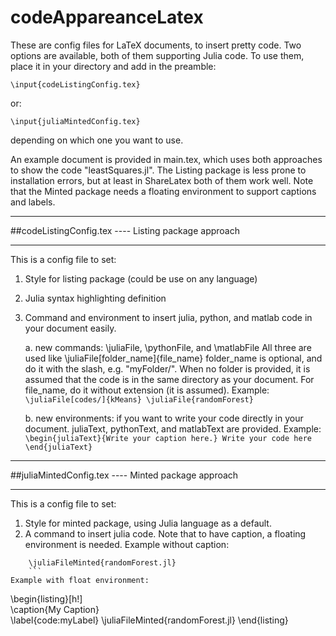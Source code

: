 # codeAppareanceLatex

These are config files for LaTeX documents, to insert pretty code. Two options are available, both of them supporting Julia code. To use them, place it in your directory and add in the preamble:
```
\input{codeListingConfig.tex}
```
or:
```
\input{juliaMintedConfig.tex}
```
depending on which one you want to use.

An example document is provided in main.tex, which uses both approaches to show the code "leastSquares.jl". The Listing package is less prone to installation errors, but at least in ShareLatex both of them work well. Note that the Minted package needs a floating environment to support captions and labels.

*************************************************************
##codeListingConfig.tex ---- Listing package approach
*************************************************************

This is a config file to set:
   1. Style for listing package (could be use on any language)
   2. Julia syntax highlighting definition
   3. Command and environment to insert julia, python, and matlab code in your document easily.

       a. new commands: \juliaFile, \pythonFile, and \matlabFile
           All three are used like \juliaFile[folder_name]{file_name}
           folder_name is optional, and do it with the slash, e.g. "myFolder/". When no folder is provided, it is assumed that the code is in the same directory as your document.
           For file_name, do it without extension (it is assumed).
       Example:
            ```
           \juliaFile[codes/]{kMeans}
           \juliaFile{randomForest}
           ```

       b. new environments: if you want to write your code directly in your document. juliaText, pythonText, and matlabText are provided. Example:
            ```
           \begin{juliaText}{Write your caption here.}
               Write your code here
           \end{juliaText}
            ```


*************************************************************
##juliaMintedConfig.tex ---- Minted package approach
*************************************************************

 This is a config file to set:
   1. Style for minted package, using Julia language as a default.
   2. A command to insert julia code. Note that to have caption, a floating environment is needed.
   Example without caption: 
   ```
       \juliaFileMinted{randomForest.jl}
       ```
   Example with float environment:
```
   \begin{listing}[h!]   
      \caption{My Caption}      
      \label{code:myLabel}
      \juliaFileMinted{randomForest.jl}
   \end{listing}
   ```
